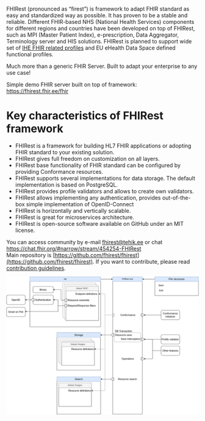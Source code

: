 FHIRest (pronounced as “firest”) is framework to adapt FHIR standard as easy and standardized way as possible. It has proven to be a stable and reliable. Different FHIR-based NHS (National Health Services) components for different regions and countries have been developed on top of FHIRest, such as MPI (Master Patient Index), e-prescription, Data Aggregator, Terminology server and HIS solutions. FHIRest is planned to support wide set of [IHE FHIR related profiles](https://wiki.ihe.net/index.php/Category:FHIR) and EU eHealth Data Space defined functional profiles.

Much more than a generic FHIR Server. Built to adapt your enterprise to any use case!

Simple demo FHIR server built on top of framework: https://fhirest.fhir.ee/fhir

# Key characteristics of FHIRest framework 
- FHIRest is a framework for building HL7 FHIR applications or adopting FHIR standard to your existing solution.
- FHIRest gives full freedom on customization on all layers.
- FHIRest base functionality of FHIR standard can be configured by providing Conformance resources.
- FHIRest supports several implementations for data storage. The default implementation is based on PostgreSQL.
- FHIRest provides profile validators and allows to create own validators.
- FHIRest allows implementing any authentication, provides out-of-the-box simple implementation of OpenID-Connect
- FHIRest is horizontally and vertically scalable.
- FHIRest is great for microservices architecture.
- FHIRest is open-source software available on GitHub under an MIT license.

You can access community by e-mail fhirest@tehik.ee or chat https://chat.fhir.org/#narrow/stream/454254-FHIRest  
Main repository is [https://github.com/fhirest/fhirest](https://github.com/fhirest/fhirest). If you want to contribute, please read [contribution guidelines](../CONTRIBUTING.md).

![Architecture](../images/architecture.drawio.png)
